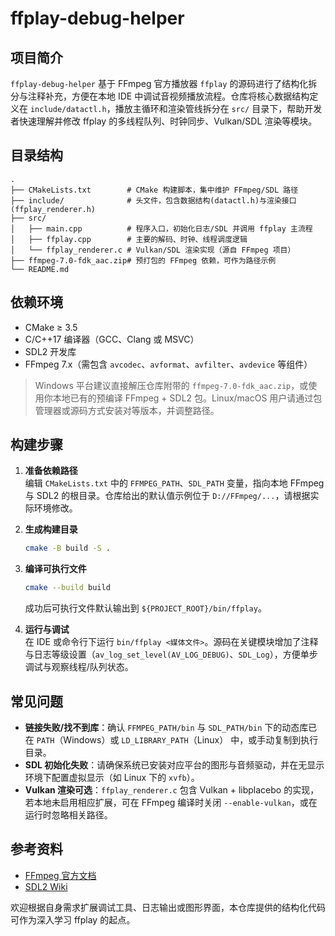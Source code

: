 # ffplay-debug-helper

## 项目简介
`ffplay-debug-helper` 基于 FFmpeg 官方播放器 `ffplay` 的源码进行了结构化拆分与注释补充，方便在本地 IDE 中调试音视频播放流程。仓库将核心数据结构定义在 `include/datactl.h`，播放主循环和渲染管线拆分在 `src/` 目录下，帮助开发者快速理解并修改 ffplay 的多线程队列、时钟同步、Vulkan/SDL 渲染等模块。

## 目录结构
```
.
├── CMakeLists.txt        # CMake 构建脚本，集中维护 FFmpeg/SDL 路径
├── include/              # 头文件，包含数据结构(datactl.h)与渲染接口(ffplay_renderer.h)
├── src/
│   ├── main.cpp          # 程序入口，初始化日志/SDL 并调用 ffplay 主流程
│   ├── ffplay.cpp        # 主要的解码、时钟、线程调度逻辑
│   └── ffplay_renderer.c # Vulkan/SDL 渲染实现（源自 FFmpeg 项目）
├── ffmpeg-7.0-fdk_aac.zip# 预打包的 FFmpeg 依赖，可作为路径示例
└── README.md
```

## 依赖环境
- CMake ≥ 3.5
- C/C++17 编译器（GCC、Clang 或 MSVC）
- SDL2 开发库
- FFmpeg 7.x（需包含 `avcodec`、`avformat`、`avfilter`、`avdevice` 等组件）

> Windows 平台建议直接解压仓库附带的 `ffmpeg-7.0-fdk_aac.zip`，或使用你本地已有的预编译 FFmpeg + SDL2 包。Linux/macOS 用户请通过包管理器或源码方式安装对等版本，并调整路径。

## 构建步骤
1. **准备依赖路径**  
   编辑 `CMakeLists.txt` 中的 `FFMPEG_PATH`、`SDL_PATH` 变量，指向本地 FFmpeg 与 SDL2 的根目录。仓库给出的默认值示例位于 `D://FFmpeg/...`，请根据实际环境修改。

2. **生成构建目录**  
   ```bash
   cmake -B build -S .
   ```

3. **编译可执行文件**  
   ```bash
   cmake --build build
   ```
   成功后可执行文件默认输出到 `${PROJECT_ROOT}/bin/ffplay`。

4. **运行与调试**  
   在 IDE 或命令行下运行 `bin/ffplay <媒体文件>`。源码在关键模块增加了注释与日志等级设置（`av_log_set_level(AV_LOG_DEBUG)`、`SDL_Log`），方便单步调试与观察线程/队列状态。

## 常见问题
- **链接失败/找不到库**：确认 `FFMPEG_PATH/bin` 与 `SDL_PATH/bin` 下的动态库已在 `PATH`（Windows）或 `LD_LIBRARY_PATH`（Linux） 中，或手动复制到执行目录。
- **SDL 初始化失败**：请确保系统已安装对应平台的图形与音频驱动，并在无显示环境下配置虚拟显示（如 Linux 下的 `xvfb`）。
- **Vulkan 渲染可选**：`ffplay_renderer.c` 包含 Vulkan + libplacebo 的实现，若本地未启用相应扩展，可在 FFmpeg 编译时关闭 `--enable-vulkan`，或在运行时忽略相关路径。

## 参考资料
- [FFmpeg 官方文档](https://ffmpeg.org/documentation.html)
- [SDL2 Wiki](https://wiki.libsdl.org/FrontPage)

欢迎根据自身需求扩展调试工具、日志输出或图形界面，本仓库提供的结构化代码可作为深入学习 ffplay 的起点。
